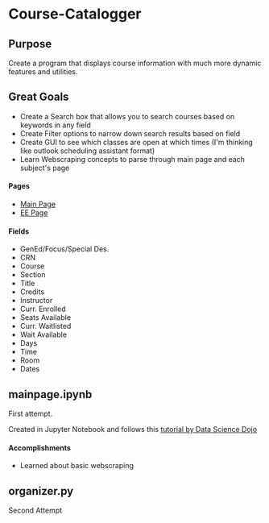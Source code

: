 # Course-Catalogger

## Purpose 
Create a program that displays course information with much more dynamic features and utilities.

## Great Goals
 - Create a Search box that allows you to search courses based on keywords in any field
 - Create Filter options to narrow down search results based on field
 - Create GUI to see which classes are open at which times (I'm thinking like outlook scheduling assistant format)
 - Learn Webscraping concepts to parse through main page and each subject's page
 
#### Pages
- [Main Page](https://www.sis.hawaii.edu/uhdad/avail.classes?i=MAN&t=202010)
- [EE Page](https://www.sis.hawaii.edu/uhdad/avail.classes?i=MAN&t=202010&s=EE)

#### Fields 
- GenEd/Focus/Special Des.
- CRN
- Course
- Section
- Title
- Credits
- Instructor 
- Curr. Enrolled
- Seats Available
- Curr. Waitlisted
- Wait Available
- Days
- Time
- Room
- Dates

## mainpage.ipynb
First attempt. 

Created in Jupyter Notebook and follows this [tutorial by Data Science Dojo](https://www.youtube.com/watch?v=XQgXKtPSzUI)

#### Accomplishments
- Learned about basic webscraping


## organizer.py

Second Attempt
